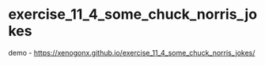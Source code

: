 # exercise_11_4_some_chuck_norris_jokes
demo - https://xenogonx.github.io/exercise_11_4_some_chuck_norris_jokes/
